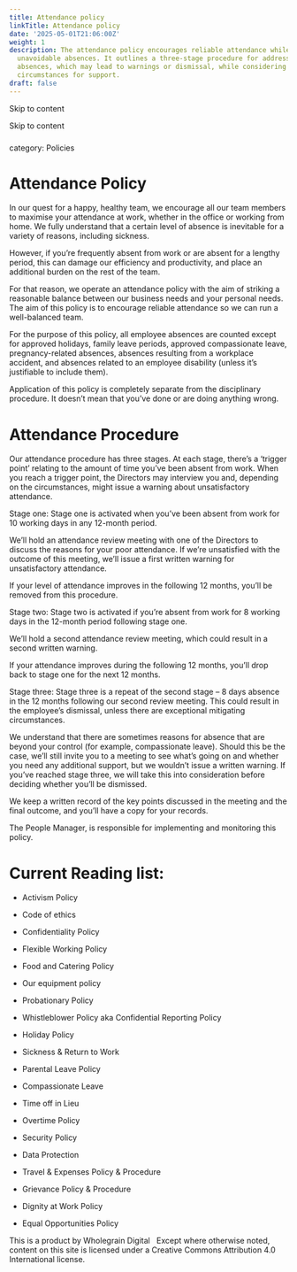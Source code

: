 ```yaml
---
title: Attendance policy
linkTitle: Attendance policy
date: '2025-05-01T21:06:00Z'
weight: 1
description: The attendance policy encourages reliable attendance while recognizing
  unavoidable absences. It outlines a three-stage procedure for addressing frequent
  absences, which may lead to warnings or dismissal, while considering exceptional
  circumstances for support.
draft: false
---
```



Skip to content

Skip to content

### 

<!-- Unsupported block type: image -->

category: Policies

# Attendance Policy

In our quest for a happy, healthy team, we encourage all our team members to maximise your attendance at work, whether in the office or working from home. We fully understand that a certain level of absence is inevitable for a variety of reasons, including sickness.

However, if you’re frequently absent from work or are absent for a lengthy period, this can damage our efficiency and productivity, and place an additional burden on the rest of the team.

For that reason, we operate an attendance policy with the aim of striking a reasonable balance between our business needs and your personal needs. The aim of this policy is to encourage reliable attendance so we can run a well-balanced team.

For the purpose of this policy, all employee absences are counted except for approved holidays, family leave periods, approved compassionate leave, pregnancy-related absences, absences resulting from a workplace accident, and absences related to an employee disability (unless it’s justifiable to include them).

Application of this policy is completely separate from the disciplinary procedure. It doesn’t mean that you’ve done or are doing anything wrong.

# Attendance Procedure

Our attendance procedure has three stages. At each stage, there’s a ‘trigger point’ relating to the amount of time you’ve been absent from work. When you reach a trigger point, the Directors may interview you and, depending on the circumstances, might issue a warning about unsatisfactory attendance.

Stage one: Stage one is activated when you’ve been absent from work for 10 working days in any 12-month period.

We’ll hold an attendance review meeting with one of the Directors to discuss the reasons for your poor attendance. If we’re unsatisfied with the outcome of this meeting, we’ll issue a first written warning for unsatisfactory attendance.

If your level of attendance improves in the following 12 months, you’ll be removed from this procedure.

Stage two: Stage two is activated if you’re absent from work for 8 working days in the 12-month period following stage one.

We’ll hold a second attendance review meeting, which could result in a second written warning.

If your attendance improves during the following 12 months, you’ll drop back to stage one for the next 12 months.

Stage three: Stage three is a repeat of the second stage – 8 days absence in the 12 months following our second review meeting. This could result in the employee’s dismissal, unless there are exceptional mitigating circumstances.

We understand that there are sometimes reasons for absence that are beyond your control (for example, compassionate leave). Should this be the case, we’ll still invite you to a meeting to see what’s going on and whether you need any additional support, but we wouldn’t issue a written warning. If you’ve reached stage three, we will take this into consideration before deciding whether you’ll be dismissed.

We keep a written record of the key points discussed in the meeting and the final outcome, and you’ll have a copy for your records.

The People Manager, is responsible for implementing and monitoring this policy.

# Current Reading list:

- Activism Policy

- Code of ethics

- Confidentiality Policy

- Flexible Working Policy

- Food and Catering Policy

- Our equipment policy

- Probationary Policy

- Whistleblower Policy aka Confidential Reporting Policy

- Holiday Policy

- Sickness & Return to Work

- Parental Leave Policy

- Compassionate Leave

- Time off in Lieu

- Overtime Policy

- Security Policy

- Data Protection

- Travel & Expenses Policy & Procedure

- Grievance Policy & Procedure

- Dignity at Work Policy

- Equal Opportunities Policy

This is a product by Wholegrain Digital
 
Except where otherwise noted, content on this site is licensed under a Creative Commons Attribution 4.0 International license.

<!-- Unsupported block type: image -->

<!-- Unsupported block type: image -->


